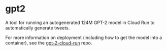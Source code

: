 # gpt2

A tool for running an autogenerated 124M GPT-2 model in Cloud Run to automatically generate tweets.

For more information on deployment (including how to get the model into a container), see the [gpt-2-cloud-run](https://github.com/minimaxir/gpt-2-cloud-run) repo.